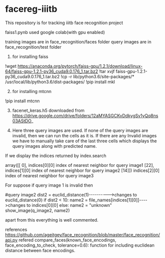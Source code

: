 # facereg-iiitb
This repository is for tracking iiitb face recognition project

 faiss1.pynb
 used google colab(with gpu enabled) 

training images are in   face_recognition/faces folder
query images are in      face_recognition/test folder

1. for installing faiss

!wget https://anaconda.org/pytorch/faiss-gpu/1.2.1/download/linux-64/faiss-gpu-1.2.1-py36_cuda9.0.176_1.tar.bz2
!tar xvjf faiss-gpu-1.2.1-py36_cuda9.0.176_1.tar.bz2
!cp -r lib/python3.6/site-packages/* /usr/local/lib/python3.6/dist-packages/
!pip install mkl

2. for installing mtcnn

!pip install mtcnn

3. facenet_keras.h5  downloaded from
https://drive.google.com/drive/folders/12aMYASGCKvDdkygSv1yQq8ns03AStDO_

4. Here three query images are used. If none of the query images are invalid, then we can run the cells as it is. If there are any Invalid images we have to manually take care of the last three cells which displays the query images along with predicted name.

If we display the indices returned by index.search

array([[ 0],       indices[0][0]  index of nearest neighbor for query image1
       [22],       indices[1][0]  index of nearest neighbor for query image2
       [14]])      indices[2][0]  index of nearest neighbor for query image3

For suppose if query image 1 is invalid then

#query image2
dist2 = euclid_distance(1)---------->changes to euclid_distance(0) 
if dist2 < 10:
name2 = file_names[indices[1][0]]---->changes to indices[0][0]
else:
name2 = "unknown"
show_image(q_image2, name2)


apart from this everything is well commented.

references
https://github.com/ageitgey/face_recognition/blob/master/face_recognition/api.py       refered compare_faces(known_face_encodings, face_encoding_to_check, tolerance=0.6):  function for including euclidean distance between face encodings.
